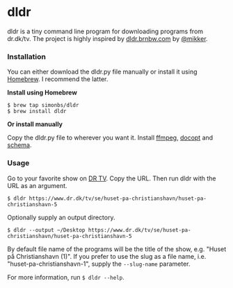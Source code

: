 # dldr

dldr is a tiny command line program for downloading programs from dr.dk/tv. The project is highly inspired by [dldr.brnbw.com](https://github.com/mikker/dldr.brnbw.com) by [@mikker](https://github.com/mikker).

### Installation

You can either download the dldr.py file manually or install it using [Homebrew](http://brew.sh). I recommend the latter.

**Install using Homebrew**

    $ brew tap simonbs/dldr
    $ brew install dldr

**Or install manually**

Copy the dldr.py file to wherever you want it. Install [ffmpeg](http://ffmpeg.org/download.html), [docopt](http://docopt.org) and [schema](https://github.com/keleshev/schema).
 
### Usage

Go to your favorite show on [DR TV](https://www.dr.dk/tv/se/huset-pa-christianshavn/huset-pa-christianshavn-5). Copy the URL. Then run dldr with the URL as an argument.

    $ dldr https://www.dr.dk/tv/se/huset-pa-christianshavn/huset-pa-christianshavn-5

Optionally supply an output directory.

    $ dldr --output ~/Desktop https://www.dr.dk/tv/se/huset-pa-christianshavn/huset-pa-christianshavn-5

By default file name of the programs will be the title of the show, e.g. "Huset på Christianshavn (1)". If you prefer to use the slug as a file name, i.e. "huset-pa-christianshavn-1", supply the `--slug-name` parameter.

For more information, run `$ dldr --help`.